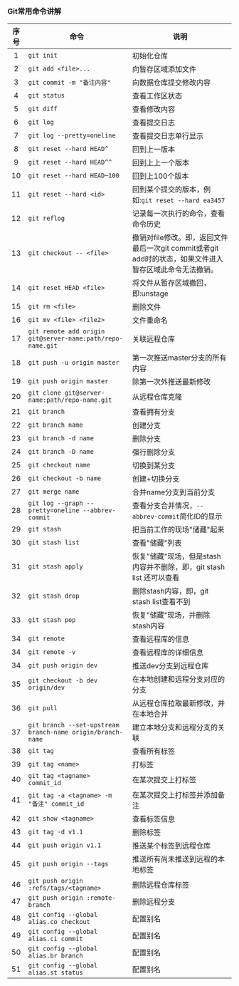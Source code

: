 ### Git常用命令讲解  

|序号           | 命令                                                       | 说明
|:-------------:|------------------------------------------------------------|-------------------------------------------------------------
| 1             | `git init`                                                 | 初始化仓库
| 2             | `git add <file>...`                                        | 向暂存区域添加文件
| 3             | `git commit -m "备注内容"`                                 | 向数据仓库提交修改内容
| 4             | `git status`                                               | 查看工作区状态
| 5             | `git diff`                                                 | 查看修改内容
| 6             | `git log`                                                  | 查看提交日志
| 7             | `git log --pretty=oneline`                                 | 查看提交日志单行显示
| 8             | `git reset --hard HEAD^`                                   | 回到上一版本
| 9             | `git reset --hard HEAD^^`                                  | 回到上上一个版本
| 10            | `git reset --hard HEAD~100`                                | 回到上100个版本
| 11            | `git reset --hard <id>`                                    | 回到某个提交的版本，例如:`git reset --hard ea3457`
| 12            | `git reflog`                                               | 记录每一次执行的命令，查看命令历史
| 13            | `git checkout -- <file>`                                   | 撤销对file修改。即，返回文件最后一次git commit或者git add时的状态，如果文件进入暂存区域此命令无法撤销。
| 14            | `git reset HEAD <file>`                                    | 将文件从暂存区域撤回，即:unstage
| 15            | `git rm <file>`                                            | 删除文件
| 16            | `git mv <file> <file2>`                                    | 文件重命名
| 17            | `git remote add origin git@server-name:path/repo-name.git` | 关联远程仓库
| 18            | `git push -u origin master`                                | 第一次推送master分支的所有内容
| 19            | `git push origin master`                                   | 除第一次外推送最新修改
| 20            | `git clone git@server-name:path/repo-name.git`             | 从远程仓库克隆
| 21            | `git branch`                                               | 查看拥有分支
| 22            | `git branch name`                                          | 创建分支
| 23            | `git branch -d name`                                       | 删除分支
| 24            | `git branch -D name`                                       | 强行删除分支
| 25            | `git checkout name`                                        | 切换到某分支
| 26            | `git checkout -b name`                                     | 创建+切换分支
| 27            | `git merge name`                                           | 合并name分支到当前分支
| 28            | `git log --graph --pretty=oneline --abbrev-commit`         | 查看分支合并情况，`--abbrev-commit`简化ID的显示
| 29            | `git stash`                                                | 把当前工作的现场"储藏"起来
| 30            | `git stash list`                                           | 查看"储藏"列表
| 31            | `git stash apply`                                          | 恢复"储藏"现场，但是stash内容并不删除，即，git stash list 还可以查看
| 32            | `git stash drop`                                           | 删除stash内容，即，git stash list查看不到
| 33            | `git stash pop`                                            | 恢复"储藏"现场，并删除stash内容
| 34            | `git remote`                                               | 查看远程库的信息
| 34            | `git remote -v`                                            | 查看远程库的详细信息
| 34            | `git push origin dev`                                      | 推送dev分支到远程仓库
| 35            | `git checkout -b dev origin/dev`                           | 在本地创建和远程分支对应的分支
| 36            | `git pull`                                                 | 从远程仓库拉取最新修改，并在本地合并
| 37            | `git branch --set-upstream branch-name origin/branch-name` | 建立本地分支和远程分支的关联
| 38            | `git tag`                                                  | 查看所有标签
| 39            | `git tag <name>`                                           | 打标签
| 40            | `git tag <tagname> commit_id`                              | 在某次提交上打标签
| 41            | `git tag -a <tagname> -m "备注" commit_id`                 | 在某次提交上打标签并添加备注
| 42            | `git show <tagname>`                                       | 查看标签信息
| 43            | `git tag -d v1.1`                                          | 删除标签
| 44            | `git push origin v1.1`                                     | 推送某个标签到远程仓库
| 45            | `git push origin --tags`                                   | 推送所有尚未推送到远程的本地标签
| 46            | `git push origin :refs/tags/<tagname>`                     | 删除远程仓库标签
| 47            | `git push origin :remote-branch`                           | 删除远程分支
| 48            | `git config --global alias.co checkout`                    | 配置别名
| 49            | `git config --global alias.ci commit`                      | 配置别名
| 50            | `git config --global alias.br branch`                      | 配置别名
| 51            | `git config --global alias.st status`                      | 配置别名



